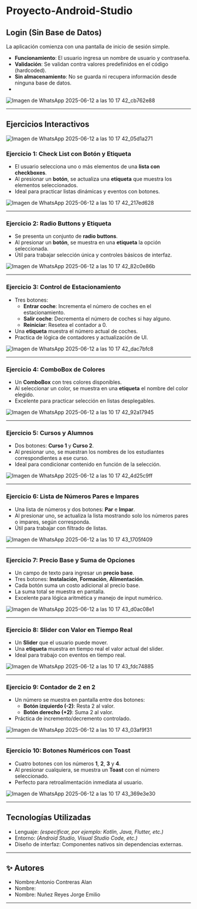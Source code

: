 # Proyecto-Android-Studio


## Login (Sin Base de Datos)

La aplicación comienza con una pantalla de inicio de sesión simple.

- **Funcionamiento**: El usuario ingresa un nombre de usuario y contraseña.
- **Validación**: Se validan contra valores predefinidos en el código (hardcoded).
- **Sin almacenamiento**: No se guarda ni recupera información desde ninguna base de datos.
- 
![Imagen de WhatsApp 2025-06-12 a las 10 17 42_cb762e88](https://github.com/user-attachments/assets/e70cd88a-6fea-4b75-bb3f-2fce1d8caf75)


---

## Ejercicios Interactivos

![Imagen de WhatsApp 2025-06-12 a las 10 17 42_05d1a271](https://github.com/user-attachments/assets/75004c69-56d6-4a53-9950-962a019b634c)

### Ejercicio 1: Check List con Botón y Etiqueta

- El usuario selecciona uno o más elementos de una **lista con checkboxes**.
- Al presionar un **botón**, se actualiza una **etiqueta** que muestra los elementos seleccionados.
- Ideal para practicar listas dinámicas y eventos con botones.

![Imagen de WhatsApp 2025-06-12 a las 10 17 42_217ed628](https://github.com/user-attachments/assets/c681fc97-e04d-4ce8-932a-a07cfc95b01f)

---

### Ejercicio 2: Radio Buttons y Etiqueta

- Se presenta un conjunto de **radio buttons**.
- Al presionar un **botón**, se muestra en una **etiqueta** la opción seleccionada.
- Útil para trabajar selección única y controles básicos de interfaz.

![Imagen de WhatsApp 2025-06-12 a las 10 17 42_82c0e86b](https://github.com/user-attachments/assets/cea474ac-dc3b-4d29-a2ec-d8ea1353961a)

---

### Ejercicio 3: Control de Estacionamiento

- Tres botones:
  - **Entrar coche**: Incrementa el número de coches en el estacionamiento.
  - **Salir coche**: Decrementa el número de coches si hay alguno.
  - **Reiniciar**: Resetea el contador a 0.
- Una **etiqueta** muestra el número actual de coches.
- Practica de lógica de contadores y actualización de UI.

![Imagen de WhatsApp 2025-06-12 a las 10 17 42_dac7bfc8](https://github.com/user-attachments/assets/d9d51844-a376-434d-8de4-42efe0926ad1)

---

### Ejercicio 4: ComboBox de Colores

- Un **ComboBox** con tres colores disponibles.
- Al seleccionar un color, se muestra en una **etiqueta** el nombre del color elegido.
- Excelente para practicar selección en listas desplegables.

![Imagen de WhatsApp 2025-06-12 a las 10 17 42_92a17945](https://github.com/user-attachments/assets/adf8ab1a-be2e-4f2c-8536-49465a9ef70c)

---

### Ejercicio 5: Cursos y Alumnos

- Dos botones: **Curso 1** y **Curso 2**.
- Al presionar uno, se muestran los nombres de los estudiantes correspondientes a ese curso.
- Ideal para condicionar contenido en función de la selección.

![Imagen de WhatsApp 2025-06-12 a las 10 17 42_4d25c9ff](https://github.com/user-attachments/assets/8082ac04-8509-4e43-b186-7bca3d9db412)

---

### Ejercicio 6: Lista de Números Pares e Impares

- Una lista de números y dos botones: **Par** e **Impar**.
- Al presionar uno, se actualiza la lista mostrando solo los números pares o impares, según corresponda.
- Útil para trabajar con filtrado de listas.

![Imagen de WhatsApp 2025-06-12 a las 10 17 43_1705f409](https://github.com/user-attachments/assets/9a305183-cc7e-4c1d-bbce-d2dfbccdb9d9)

---

### Ejercicio 7: Precio Base y Suma de Opciones

- Un campo de texto para ingresar un **precio base**.
- Tres botones: **Instalación**, **Formación**, **Alimentación**.
- Cada botón suma un costo adicional al precio base.
- La suma total se muestra en pantalla.
- Excelente para lógica aritmética y manejo de input numérico.

![Imagen de WhatsApp 2025-06-12 a las 10 17 43_d0ac08e1](https://github.com/user-attachments/assets/a8db6ec3-b405-4e88-bd47-511c3111e71a)

---

### Ejercicio 8: Slider con Valor en Tiempo Real

- Un **Slider** que el usuario puede mover.
- Una **etiqueta** muestra en tiempo real el valor actual del slider.
- Ideal para trabajo con eventos en tiempo real.

![Imagen de WhatsApp 2025-06-12 a las 10 17 43_fdc74885](https://github.com/user-attachments/assets/ebd1aa49-bd57-40d1-a018-1c6fd5b1ff96)

---

### Ejercicio 9: Contador de 2 en 2

- Un número se muestra en pantalla entre dos botones:
  - **Botón izquierdo (-2)**: Resta 2 al valor.
  - **Botón derecho (+2)**: Suma 2 al valor.
- Práctica de incremento/decremento controlado.

![Imagen de WhatsApp 2025-06-12 a las 10 17 43_03af9f31](https://github.com/user-attachments/assets/2b7be57b-ae66-456d-90ed-b58f773401c2)

---

### Ejercicio 10: Botones Numéricos con Toast

- Cuatro botones con los números **1**, **2**, **3** y **4**.
- Al presionar cualquiera, se muestra un **Toast** con el número seleccionado.
- Perfecto para retroalimentación inmediata al usuario.

![Imagen de WhatsApp 2025-06-12 a las 10 17 43_369e3e30](https://github.com/user-attachments/assets/d5a1efe4-711f-4e5e-94dc-818bff4e863b)

---

## Tecnologías Utilizadas

- Lenguaje: *(especificar, por ejemplo: Kotlin, Java, Flutter, etc.)*
- Entorno: *(Android Studio, Visual Studio Code, etc.)*
- Diseño de interfaz: Componentes nativos sin dependencias externas.

---

## ✨ Autores

- Nombre:Antonio Contreras Alan
- Nombre:
- Nombre: Nuñez Reyes Jorge Emilio


---
